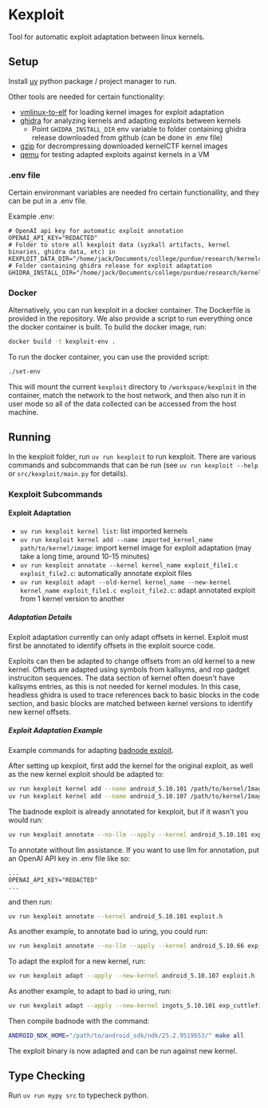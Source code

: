 # Kexploit

Tool for automatic exploit adaptation between linux kernels.

## Setup

Install [uv](https://docs.astral.sh/uv/getting-started/installation/) python package / project manager to run.

Other tools are needed for certain functionality:
- [vmlinux-to-elf](https://github.com/marin-m/vmlinux-to-elf) for loading kernel images for exploit adaptation
- [ghidra](https://github.com/NationalSecurityAgency/ghidra) for analyzing kernels and adapting exploits between kernels
  - Point `GHIDRA_INSTALL_DIR` env variable to folder containing ghidra release downloaded from github (can be done in .env file)
- [gzip](https://www.gnu.org/software/gzip/) for decrompressing downloaded kernelCTF kernel images
- [qemu](https://www.qemu.org/) for testing adapted exploits against kernels in a VM

### .env file

Certain environmant variables are needed fro certain functionallity, and they can be put in a .env file.

Example .env:

```
# OpenAI api key for automatic exploit annotation
OPENAI_API_KEY="REDACTED"
# Folder to store all kexploit data (syzkall artifacts, kernel binaries, ghidra data, etc) in
KEXPLOIT_DATA_DIR="/home/jack/Documents/college/purdue/research/kernelcveanalysis/kexploit/kexploit_data/"
# Folder containing ghidra release for exploit adaptation
GHIDRA_INSTALL_DIR="/home/jack/Documents/college/purdue/research/kernelcveanalysis/kexploit/ghidra_11.3.2_PUBLIC/"
```

### Docker

Alternatively, you can run kexploit in a docker container. The Dockerfile is provided in the repository. We also provide a script to run everything once the docker container is built.
To build the docker image, run:
```sh
docker build -t kexploit-env .
```
To run the docker container, you can use the provided script:
```sh
./set-env
```
This will mount the current `kexploit` directory to `/workspace/kexploit` in the container, match the network to the host network, and then also run it in user mode so all of the data collected can be accessed from the host machine.

## Running

In the kexploit folder, run `uv run kexploit` to run kexploit. There are various commands and subcommands that can be run (see `uv run kexploit --help` or `src/kexploit/main.py` for details).

### Kexploit Subcommands

#### Exploit Adaptation
- `uv run kexploit kernel list`: list imported kernels
- `uv run kexploit kernel add --name imported_kernel_name path/to/kernel/image`: import kernel image for exploit adaptation (may take a long time, around 10-15 minutes)
- `uv run kexploit annotate --kernel kernel_name exploit_file1.c exploit_file2.c`: automatically annotate exploit files
- `uv run kexploit adapt --old-kernel kernel_name --new-kernel kernel_name exploit_file1.c exploit_file2.c`: adapt annotated exploit from 1 kernel version to another

##### Adaptation Details
Exploit adaptation currently can only adapt offsets in kernel.
Exploit must first be annotated to identify offsets in the exploit source code.

Exploits can then be adapted to change offsets from an old kernel to a new kernel.
Offsets are adapted using symbols from kallsyms, and rop gadget instruciton sequences.
The data section of kernel often doesn't have kallsyms entries, as this is not needed for kernel modules.
In this case, headless ghidra is used to trace references back to basic blocks in the code section,
and basic blocks are matched between kernel versions to identify new kernel offsets.

##### Exploit Adaptation Example
Example commands for adapting [badnode exploit](https://github.com/purseclab/kernelcveanalysis/tree/main/cve-2023-20938_reproduction).

After setting up kexploit, first add the kernel for the original exploit, as well as the new kernel exploit should be adapted to:
```sh
uv run kexploit kernel add --name android_5.10.101 /path/to/kernel/Image_old
uv run kexploit kernel add --name android_5.10.107 /path/to/kernel/Image_new
```

The badnode exploit is already annotated for kexploit, but if it wasn't you would run:
```sh
uv run kexploit annotate --no-llm --apply --kernel android_5.10.101 exploit.h
```

To annotate without llm assistance. If you want to use llm for annotation, put an OpenAI API key in .env file like so:
```
...
OPENAI_API_KEY="REDACTED"
...
```
and then run:
```sh
uv run kexploit annotate --kernel android_5.10.101 exploit.h
```

As another example, to annotate bad io uring, you could run:
```sh
uv run kexploit annotate --no-llm --apply --kernel android_5.10.66 exp_cuttlefish.c
```

To adapt the exploit for a new kernel, run:
```sh
uv run kexploit adapt --apply --new-kernel android_5.10.107 exploit.h
```

As another example, to adapt to bad io uring, run:
```sh
uv run kexploit adapt --apply --new-kernel ingots_5.10.101 exp_cuttlefish.h
```

Then compile badnode with the command:
```sh
ANDROID_NDK_HOME="/path/to/android_sdk/ndk/25.2.9519653/" make all
```

The exploit binary is now adapted and can be run against new kernel.


## Type Checking

Run `uv run mypy src` to typecheck python.
